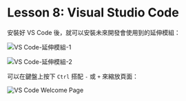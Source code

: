 # Lesson 8: Visual Studio Code

安裝好 VS Code 後，就可以安裝未來開發會使用到的延伸模組：

![VS Code-延伸模組-1](https://github.com/user-attachments/assets/b134e7db-87e7-486e-b08c-1031e81861ae)

![VS Code-延伸模組-2](https://github.com/user-attachments/assets/2db3c4a0-a3db-4048-aad6-d74be3984f90)

可以在鍵盤上按下 `Ctrl` 搭配 `-` 或 `+` 來縮放頁面：

![VS Code Welcome Page](https://github.com/user-attachments/assets/52e37494-8441-4b7a-9aa9-10e883a3cb8b)
